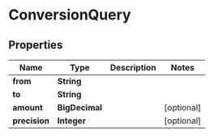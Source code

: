 

# ConversionQuery


## Properties

| Name | Type | Description | Notes |
|------------ | ------------- | ------------- | -------------|
|**from** | **String** |  |  |
|**to** | **String** |  |  |
|**amount** | **BigDecimal** |  |  [optional] |
|**precision** | **Integer** |  |  [optional] |



